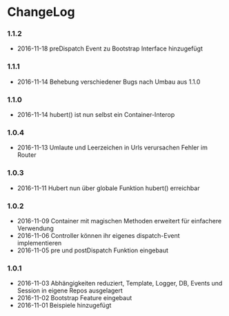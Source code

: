 # ChangeLog

### 1.1.2
- 2016-11-18 preDispatch Event zu Bootstrap Interface hinzugefügt

### 1.1.1
- 2016-11-14 Behebung verschiedener Bugs nach Umbau aus 1.1.0

### 1.1.0
- 2016-11-14 hubert() ist nun selbst ein Container-Interop

### 1.0.4
- 2016-11-13 Umlaute und Leerzeichen in Urls verursachen Fehler im Router

### 1.0.3
- 2016-11-11 Hubert nun über globale Funktion hubert() erreichbar

### 1.0.2 
- 2016-11-09 Container mit magischen Methoden erweitert für einfachere Verwendung
- 2016-11-06 Controller können ihr eigenes dispatch-Event implementieren
- 2016-11-05 pre und postDispatch Funktion eingebaut

### 1.0.1
- 2016-11-03 Abhängigkeiten reduziert, Template, Logger, DB, Events und Session in eigene Repos ausgelagert
- 2016-11-02 Bootstrap Feature eingebaut
- 2016-11-01 Beispiele hinzugefügt

